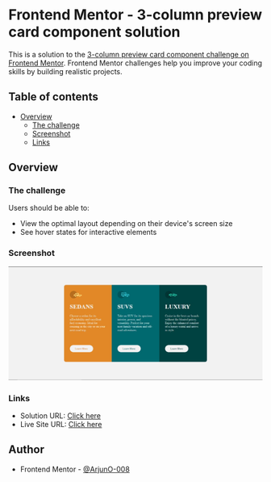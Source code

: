 # Frontend Mentor - 3-column preview card component solution

This is a solution to the [3-column preview card component challenge on Frontend Mentor](https://www.frontendmentor.io/challenges/3column-preview-card-component-pH92eAR2-). Frontend Mentor challenges help you improve your coding skills by building realistic projects. 

## Table of contents

- [Overview](#overview)
  - [The challenge](#the-challenge)
  - [Screenshot](#screenshot)
  - [Links](#links)

## Overview

### The challenge

Users should be able to:

- View the optimal layout depending on their device's screen size
- See hover states for interactive elements

### Screenshot

![](./screenshot.jpg)

### Links

- Solution URL: [Click here](https://www.frontendmentor.io/solutions/3-column-preview-card-component-main-frontend-mentor-2tT-Gf4VCE)
- Live Site URL: [Click here](https://arjuno-008.github.io/3-column-preview-card-component-main-Frontend-mentor/)


## Author
- Frontend Mentor - [@ArjunO-008](https://www.frontendmentor.io/profile/ArjunO-008)

